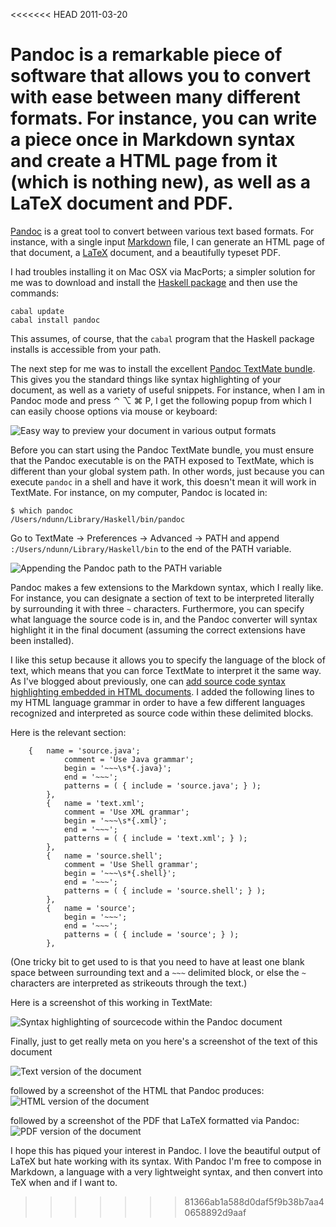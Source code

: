 <<<<<<< HEAD
2011-03-20

Pandoc is a remarkable piece of software that allows you to convert with ease between many different formats.  For instance, you can write a piece once in Markdown syntax and create a HTML page from it (which is nothing new), as well as a LaTeX document and PDF.  
=======
[Pandoc][Pandoc homepage] is a great tool to convert between various text based formats.  For instance, with a single input [Markdown][] file, I can generate an HTML page of that document, a [LaTeX][] document, and a beautifully typeset PDF.

I had troubles installing it on Mac OSX via MacPorts; a simpler solution for me was to download and install the [Haskell package][] and then use the commands:

~~~
cabal update
cabal install pandoc
~~~

This assumes, of course, that the `cabal` program that the Haskell package installs is accessible from your path.

The next step for me was to install the excellent [Pandoc TextMate bundle][].  This gives you the standard things like syntax highlighting of your document, as well as a variety of useful snippets.  For instance, when I am in Pandoc mode and press ⌃ ⌥ ⌘ P, I get the following popup from which I can easily choose options via mouse or keyboard:

![Easy way to preview your document in various output formats][Popup snippets]

Before you can start using the Pandoc TextMate bundle, you must ensure that the Pandoc executable is on the PATH exposed to TextMate, which is different than your global system path.  In other words, just because you can execute `pandoc` in a shell and have it work, this doesn't mean it will work in TextMate.  For instance, on my computer, Pandoc is located in:

~~~{.shell}
$ which pandoc
/Users/ndunn/Library/Haskell/bin/pandoc
~~~

Go to TextMate -> Preferences -> Advanced -> PATH and append `:/Users/ndunn/Library/Haskell/bin` to the end of the PATH variable.  

![Appending the Pandoc path to the PATH variable][TextMate path]



Pandoc makes a few extensions to the Markdown syntax, which I really like.  For instance, you can designate a section of text to be interpreted literally by surrounding it with three `~` characters.  Furthermore, you can specify what language the source code is in, and the Pandoc converter will syntax highlight it in the final document (assuming the correct extensions have been installed).

I like this setup because it allows you to specify the language of the block of text, which means that you can force TextMate to interpret it the same way.  As I've blogged about previously, one can [add source code syntax highlighting embedded in HTML documents][Intro to Language Grammars].  I added the following lines to my HTML language grammar in order to have a few different languages recognized and interpreted as source code within these delimited blocks.

Here is the relevant section:

~~~
    {	name = 'source.java';
			comment = 'Use Java grammar';
			begin = '~~~\s*{.java}';
			end = '~~~';
			patterns = ( { include = 'source.java'; } );
		},
		{	name = 'text.xml';
			comment = 'Use XML grammar';
			begin = '~~~\s*{.xml}';
			end = '~~~';
			patterns = ( { include = 'text.xml'; } );
		},
		{	name = 'source.shell';
			comment = 'Use Shell grammar';
			begin = '~~~\s*{.shell}';
			end = '~~~';
			patterns = ( { include = 'source.shell'; } );
		},
		{	name = 'source';
			begin = '~~~';
			end = '~~~';
			patterns = ( { include = 'source'; } );
		},
~~~

(One tricky bit to get used to is that you need to have at least one blank space between surrounding text and a `~~~` delimited block, or else the `~` characters are interpreted as strikeouts through the text.)

Here is a screenshot of this working in TextMate:

![Syntax highlighting of sourcecode within the Pandoc document][Syntax highlighting]


Finally, just to get really meta on you here's a screenshot of the text of this document

![Text version of the document][Text of this article]

followed by a screenshot of the HTML that Pandoc produces:
![HTML version of the document][HTML version of this article]

followed by a screenshot of the PDF that LaTeX formatted via Pandoc:
![PDF version of the document][PDF version of this article]



I hope this has piqued your interest in Pandoc.  I love the beautiful output of LaTeX but hate working with its syntax.  With Pandoc I'm free to compose in Markdown, a language with a very lightweight syntax, and then convert into TeX when and if I want to.  



[Pandoc homepage]:http://johnmacfarlane.net/pandoc/
[Markdown]:http://daringfireball.net/projects/markdown/
[LaTeX]:http://en.wikipedia.org/wiki/LaTeX
[online example]:http://johnmacfarlane.net/pandoc/try
[Haskell package]:http://hackage.haskell.org/platform/mac.html
[Pandoc TextMate bundle]:https://github.com/dsanson/Pandoc.tmbundle
[Intro to Language Grammars]:http://developmentality.wordpress.com/2011/02/08/textmate-introduction-to-language-grammars/

[Syntax highlighting]:http://grab.by/grabs/3ab627587a040e4b4d0f3c1ec3e7cee3.png
[Text of this article]:http://grab.by/grabs/cd79f4e4c7cad9cada663467812b7d81.png
[HTML version of this article]:http://grab.by/grabs/41ce10ad6d57598c46088bdc95697c1d.png
[Popup snippets]:http://grab.by/grabs/89566708978b4900d650633c6be127d5.png
[TextMate path]:http://grab.by/grabs/a151e4e701f67cf6ac9cb24818edb91c.png
[PDF version of this article]:http://grab.by/grabs/43ee5f89ba69671ebc4c6b37b0b41d54.png

<!--
[Syntax highlighting]:images/pandoc_syntax_highlighting.png
[Text of this article]:images/pandoc_text_image.png
[HTML version of this article]:images/pandoc_preview_as_html.png
[Popup snippets]:images/pandoc_popups.png
[TextMate path]:images/pandoc_path.png
-->
>>>>>>> 81366ab1a588d0daf5f9b38b7aa40658892d9aaf
